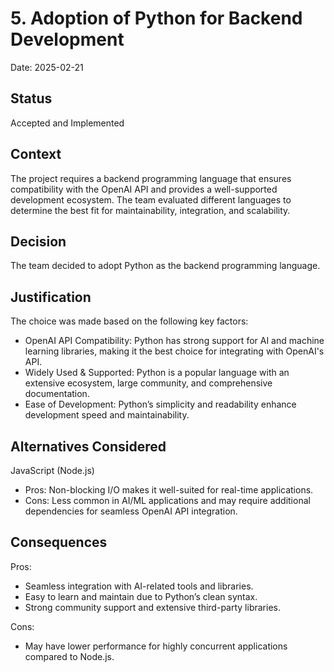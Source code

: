 # 5. Adoption of Python for Backend Development

Date: 2025-02-21

## Status

Accepted and Implemented

## Context

The project requires a backend programming language that ensures compatibility with the OpenAI API and provides a well-supported development ecosystem. The team evaluated different languages to determine the best fit for maintainability, integration, and scalability.

## Decision

The team decided to adopt Python as the backend programming language.

## Justification

The choice was made based on the following key factors:
- OpenAI API Compatibility: Python has strong support for AI and machine learning libraries, making it the best choice for integrating with OpenAI's API.
- Widely Used & Supported: Python is a popular language with an extensive ecosystem, large community, and comprehensive documentation.
- Ease of Development: Python’s simplicity and readability enhance development speed and maintainability.

## Alternatives Considered

JavaScript (Node.js)
- Pros: Non-blocking I/O makes it well-suited for real-time applications.
- Cons: Less common in AI/ML applications and may require additional dependencies for seamless OpenAI API integration.

## Consequences

Pros:
- Seamless integration with AI-related tools and libraries.
- Easy to learn and maintain due to Python’s clean syntax.
- Strong community support and extensive third-party libraries.

Cons:
- May have lower performance for highly concurrent applications compared to Node.js.